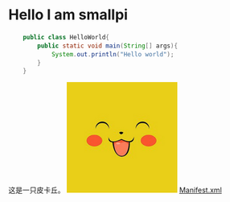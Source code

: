 # Hello I am smallpi

```java
	public class HelloWorld{
		public static void main(String[] args){
			System.out.println("Hello world");
		}
	}
```
这是一只皮卡丘。
![皮卡丘](./images/pika.png)
[Manifest.xml](https://github.com/smallpi/MiniCircle/blob/master/app/src/main/AndroidManifest.xml)